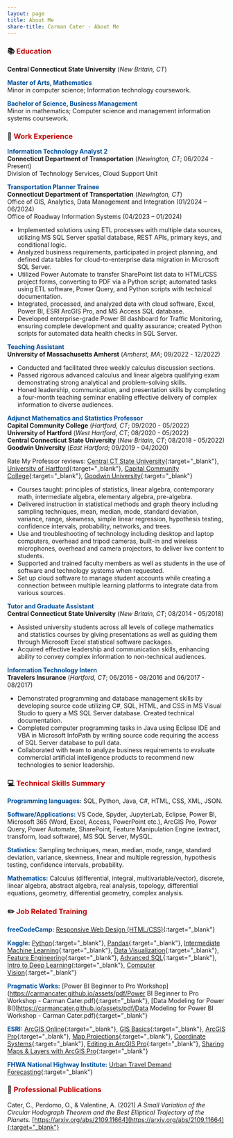 ```yaml
---
layout: page
title: About Me
share-title: Carman Cater - About Me
---
```


### :books: <span style="color: #C00000">Education</span>

**Central Connecticut State University** (*New Britain, CT*)  

<span style="color: #004E9A">**Master of Arts, Mathematics**</span>  
Minor in computer science; Information technology coursework.  

<span style="color: #004E9A">**Bachelor of Science, Business Management**</span>  
Minor in mathematics; Computer science and management information systems coursework.

### :office: <span style="color: #C00000">Work Experience</span>

<span style="color: #004E9A">**Information Technology Analyst 2**</span>  
**Connecticut Department of Transportation** (*Newington, CT*; 06/2024 - Present)  
Division of Technology Services, Cloud Support Unit

<span style="color: #004E9A">**Transportation Planner Trainee**</span>  
**Connecticut Department of Transportation** (*Newington, CT*)  
Office of GIS, Analytics, Data Management and Integration (01/2024 – 06/2024)  
Office of Roadway Information Systems (04/2023 – 01/2024)  
- Implemented solutions using ETL processes with multiple data sources, utilizing MS SQL Server spatial database, REST APIs, primary keys, and conditional logic.
- Analyzed business requirements, participated in project planning, and defined data tables for cloud-to-enterprise data migration in Microsoft SQL Server.
- Utilized Power Automate to transfer SharePoint list data to HTML/CSS project forms, converting to PDF via a Python script; automated tasks using ETL software, Power Query, and Python scripts with technical documentation.
- Integrated, processed, and analyzed data with cloud software, Excel, Power BI, ESRI ArcGIS Pro, and MS Access SQL database.
- Developed enterprise-grade Power BI dashboard for Traffic Monitoring, ensuring complete development and quality assurance; created Python scripts for automated data health checks in SQL Server.

<span style="color: #004E9A">**Teaching Assistant**</span>  
**University of Massachusetts Amherst** (*Amherst, MA*; 09/2022 - 12/2022)  
- Conducted and facilitated three weekly calculus discussion sections.
- Passed rigorous advanced calculus and linear algebra qualifying exam demonstrating strong analytical and problem-solving skills.
- Honed leadership, communication, and presentation skills by completing a four-month teaching seminar enabling effective delivery of complex information to diverse audiences.

<span style="color: #004E9A">**Adjunct Mathematics and Statistics Professor**</span>  
**Capital Community College** (*Hartford, CT*; 09/2020 - 05/2022)  
**University of Hartford** (*West Hartford, CT*; 08/2020 - 05/2022)  
**Central Connecticut State University** (*New Britain, CT*; 08/2018 - 05/2022)  
**Goodwin University** (*East Hartford*; 09/2019 - 04/2020)

Rate My Professor reviews: [Central CT State University](https://www.ratemyprofessors.com/professor/2398329){:target="_blank"}, [University of Hartford](https://www.ratemyprofessors.com/professor/2619271){:target="_blank"}, [Capital Community College](https://www.ratemyprofessors.com/professor/2619272){:target="_blank"}, [Goodwin University](https://www.ratemyprofessors.com/professor/2523642){:target="_blank"}
- Courses taught: principles of statistics, linear algebra, contemporary math, intermediate algebra, elementary algebra, pre-algebra.        
- Delivered instruction in statistical methods and graph theory including sampling techniques, mean, median, mode, standard deviation, variance, range, skewness, simple linear regression, hypothesis testing, confidence intervals, probability, networks, and trees.
- Use and troubleshooting of technology including desktop and laptop computers, overhead and tripod cameras, built-in and wireless microphones, overhead and camera projectors, to deliver live content to students.
- Supported and trained faculty members as well as students in the use of software and technology systems when requested.
- Set up cloud software to manage student accounts while creating a connection between multiple learning platforms to integrate data from various sources.

<span style="color: #004E9A">**Tutor and Graduate Assistant**</span>  
**Central Connecticut State University** (*New Britain, CT*; 08/2014 - 05/2018)  
- Assisted university students across all levels of college mathematics and statistics courses by giving presentations as well as guiding them through Microsoft Excel statistical software packages.
- Acquired effective leadership and communication skills, enhancing ability to convey complex information to non-technical audiences.


<span style="color: #004E9A">**Information Technology Intern**</span>  
**Travelers Insurance** (*Hartford, CT*; 06/2016 - 08/2016 and 06/2017 - 08/2017) 
- Demonstrated programming and database management skills by developing source code utilizing C#, SQL, HTML, and CSS in MS Visual Studio to query a MS SQL Server database. Created technical documentation.
- Completed computer programming tasks in Java using Eclipse IDE and VBA in Microsoft InfoPath by writing source code requiring the access of SQL Server database to pull data.
- Collaborated with team to analyze business requirements to evaluate commercial artificial intelligence products to recommend new technologies to senior leadership.

### :computer: <span style="color: #C00000">Technical Skills Summary</span>

<span style="color: #004E9A">**Programming languages:**</span> SQL, Python, Java, C#, HTML, CSS, XML, JSON.

<span style="color: #004E9A">**Software/Applications:**</span> VS Code, Spyder, JupyterLab, Eclipse, Power BI, Microsoft 365 (Word, Excel, Access, PowerPoint etc.), ArcGIS Pro, Power Query, Power Automate, SharePoint, Feature Manipulation Engine (extract, transform, load software), MS SQL Server, MySQL.

<span style="color: #004E9A">**Statistics:**</span> Sampling techniques, mean, median, mode, range, standard deviation, variance, skewness, linear and multiple regression, hypothesis testing, confidence intervals, probability.

<span style="color: #004E9A">**Mathematics:**</span> Calculus (differential, integral, multivariable/vector), discrete, linear algebra, abstract algebra, real analysis, topology, differential equations, geometry, differential geometry, complex analysis.

### :pencil2: <span style="color: #C00000">Job Related Training</span>

<span style="color: #004E9A">**freeCodeCamp:**</span> [Responsive Web Design (HTML/CSS)](https://www.freecodecamp.org/certification/niteoneuaf/responsive-web-design){:target="_blank"}

<span style="color: #004E9A">**Kaggle:**</span> [Python](https://www.kaggle.com/learn/certification/ccater/python){:target="_blank"}, [Pandas](https://www.kaggle.com/learn/certification/ccater/pandas){:target="_blank"}, [Intermediate Machine Learning](https://www.kaggle.com/learn/certification/ccater/intermediate-machine-learning){:target="_blank"}, [Data Visualization](https://www.kaggle.com/learn/certification/ccater/data-visualization){:target="_blank"}, [Feature Engineering](https://www.kaggle.com/learn/certification/ccater/feature-engineering){:target="_blank"}, [Advanced SQL](https://www.kaggle.com/learn/certification/ccater/advanced-sql){:target="_blank"}, [Intro to Deep Learning](https://www.kaggle.com/learn/certification/ccater/intro-to-deep-learning){:target="_blank"}, [Computer Vision](https://www.kaggle.com/learn/certification/ccater/computer-vision){:target="_blank"}

<span style="color: #004E9A">**Pragmatic Works:**</span> [Power BI Beginner to Pro Workshop](https://carmancater.github.io/assets/pdf/Power BI Beginner to Pro Workshop - Carman Cater.pdf){:target="_blank"}, [Data Modeling for Power BI](https://carmancater.github.io/assets/pdf/Data Modeling for Power BI Workshop - Carman Cater.pdf){:target="_blank"}

<span style="color: #004E9A">**ESRI:**</span> [ArcGIS Online](https://www.esri.com/training/TrainingRecord/Certificate/niteoneuaf/63f397c9d7c0ad50296133a0/300){:target="_blank"}, [GIS Basics](https://www.esri.com/training/TrainingRecord/Certificate/carman.cater_CTDOT/64b6ac3a4a632523fe3afb64/240){:target="_blank"}, [ArcGIS Pro](https://www.esri.com/training/TrainingRecord/Certificate/carman.cater_CTDOT/64cbf5a958ad78436f8e0ea5/240){:target="_blank"}, [Map Projections](https://www.esri.com/training/TrainingRecord/Certificate/carman.cater_CTDOT/654a81cbc2e70746bde1b7de/300){:target="_blank"}, [Coordinate Systems](https://www.esri.com/training/TrainingRecord/Certificate/carman.cater_CTDOT/65b080cb498903513abf54e0/300){:target="_blank"}, [Editing in ArcGIS Pro](https://www.esri.com/training/TrainingRecord/Certificate/carman.cater_CTDOT/6608276001ad13002759e586/240){:target="_blank"}, [Sharing Maps & Layers with ArcGIS Pro](https://www.esri.com/training/TrainingRecord/Certificate/carman.cater_CTDOT/6611e0626e9a9a13a9f81e0a/240){:target="_blank"}

<span style="color: #004E9A">**FHWA National Highway Institute:**</span> [Urban Travel Demand Forecasting](https://www.nhi.fhwa.dot.gov/downloads/catalog/FHWA-NHI-152054.pdf){:target="_blank"}

### :page_facing_up: <span style="color: #C00000">Professional Publications</span>

Cater, C., Perdomo, O., & Valentine, A. (2021) *A Small Variation of the Circular Hodograph Theorem and the Best Elliptical Trajectory of the Planets.*  [https://arxiv.org/abs/2109.11664](https://arxiv.org/abs/2109.11664){:target="_blank"}
